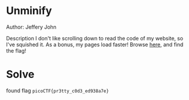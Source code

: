 # Unminify

Author: Jeffery John

Description
I don't like scrolling down to read the code of my website, so I've squished it. As a bonus, my pages load faster!
Browse [here](http://titan.picoctf.net:62417/), and find the flag!

# Solve
found flag `picoCTF{pr3tty_c0d3_ed938a7e}`
